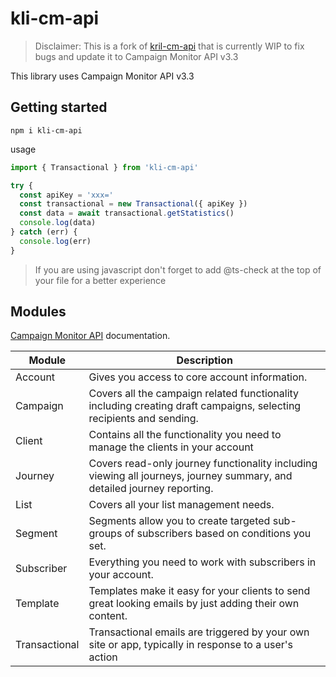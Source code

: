 # kli-cm-api

> Disclaimer: This is a fork of [kril-cm-api](https://github.com/krilbert/kril-cm-api) that is currently WIP to fix bugs and update it to Campaign Monitor API v3.3

This library uses Campaign Monitor API v3.3

## Getting started

```shell
npm i kli-cm-api
```

usage

```javascript
import { Transactional } from 'kli-cm-api'

try {
  const apiKey = 'xxx='
  const transactional = new Transactional({ apiKey })
  const data = await transactional.getStatistics()
  console.log(data)
} catch (err) {
  console.log(err)
}
```

> If you are using javascript don't forget to add @ts-check at the top of your file for a better experience

## Modules

[Campaign Monitor API](https://www.campaignmonitor.com/api) documentation.

| Module        | Description                                                                                                             |
| ------------- | ----------------------------------------------------------------------------------------------------------------------- |
| Account       | Gives you access to core account information.                                                                           |
| Campaign     | Covers all the campaign related functionality including creating draft campaigns, selecting recipients and sending.     |
| Client       | Contains all the functionality you need to manage the clients in your account                                           |
| Journey      | Covers read-only journey functionality including viewing all journeys, journey summary, and detailed journey reporting. |
| List         | Covers all your list management needs.                                                                                  |
| Segment      | Segments allow you to create targeted sub-groups of subscribers based on conditions you set.                            |
| Subscriber   | Everything you need to work with subscribers in your account.                                                           |
| Template     | Templates make it easy for your clients to send great looking emails by just adding their own content.                  |
| Transactional | Transactional emails are triggered by your own site or app, typically in response to a user's action                    |
